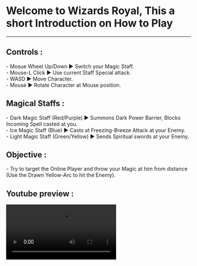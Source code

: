 # Welcome to Wizards Royal, This a short Introduction on How to Play

<hr>

<h2> Controls : </h2>
- Mosue Wheel Up/Down ► Switch your Magic Staff. </br>
- Mouse-L Click ► Use current Staff Special attack. </br>
- WASD ► Move Character. </br>
- Mouse  ► Rotate Character at Mouse position. </br>

<h2> Magical Staffs : </h2>
- Dark Magic Staff (Red/Purple) ► Summons Dark Power Barrier, Blocks Incoming Spell casted at you. </br>
- Ice Magic Staff (Blue) ► Casts at Freezing-Breeze Attack at your Enemy. </br>
- Light Magic Staff (Green/Yellow) ► Sends Spiritual swords at your Enemy. </br>

<h2> Objective : </h2>
- Try to target the Online Player and throw your Magic at him from distance (Use the Drawn Yellow-Arc to hit the Enemy).

<h2> Youtube preview : </h2>
<video src="https://www.youtube.com/watch?v=oEryVPjzdqk" controls>
  Your browser does not support the video tag.
</video>
